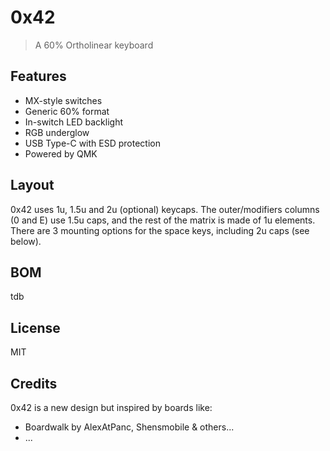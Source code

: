 # 0x42
> A 60% Ortholinear keyboard

## Features

 * MX-style switches
 * Generic 60% format
 * In-switch LED backlight
 * RGB underglow
 * USB Type-C with ESD protection
 * Powered by QMK

## Layout

0x42 uses 1u, 1.5u and 2u (optional) keycaps.
The outer/modifiers columns (0 and E) use 1.5u caps, and the rest of the matrix is made of 1u elements. There are 3 mounting options for the space keys, including 2u caps (see below).

## BOM

tdb

## License

MIT

## Credits

0x42 is a new design but inspired by boards like:
 * Boardwalk by AlexAtPanc, Shensmobile & others...
 * ...

